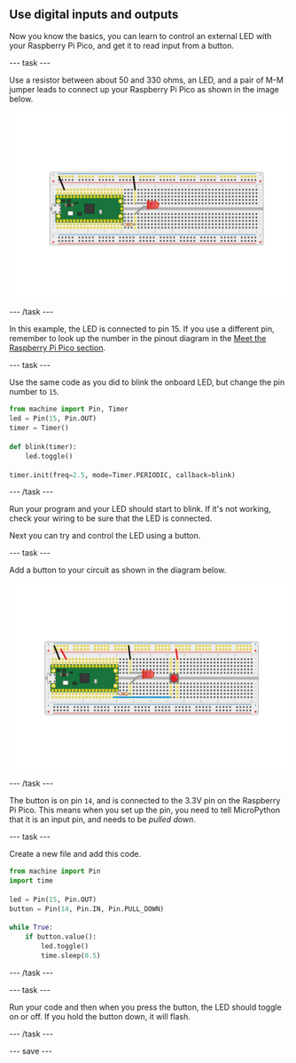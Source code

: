 ## Use digital inputs and outputs

Now you know the basics, you can learn to control an external LED with your Raspberry Pi Pico, and get it to read input from a button.

--- task ---

Use a resistor between about 50 and 330 ohms, an LED, and a pair of M-M jumper leads to connect up your Raspberry Pi Pico as shown in the image below.

![LED and resistor connected to the Pico](images/single_LED.png)

--- /task ---

In this example, the LED is connected to pin 15. If you use a different pin, remember to look up the number in the pinout diagram in the [Meet the Raspberry Pi Pico section](1.html).

--- task ---

Use the same code as you did to blink the onboard LED, but change the pin number to `15`.

```python
from machine import Pin, Timer
led = Pin(15, Pin.OUT)
timer = Timer()

def blink(timer):
    led.toggle()
	
timer.init(freq=2.5, mode=Timer.PERIODIC, callback=blink)
```

--- /task ---

Run your program and your LED should start to blink. If it's not working, check your wiring to be sure that the LED is connected.

Next you can try and control the LED using a button.

--- task ---

Add a button to your circuit as shown in the diagram below.

![LED and button on a breadboard](images/button_and_LED.png)

--- /task ---

The button is on pin `14`, and is connected to the 3.3V pin on the Raspberry Pi Pico. This means when you set up the pin, you need to tell MicroPython that it is an input pin, and needs to be *pulled down*.

--- task ---

Create a new file and add this code.

``` python
from machine import Pin
import time

led = Pin(15, Pin.OUT)
button = Pin(14, Pin.IN, Pin.PULL_DOWN)

while True:
    if button.value():
	    led.toggle()
        time.sleep(0.5)
```

--- /task ---

--- task ---

Run your code and then when you press the button, the LED should toggle on or off. If you hold the button down, it will flash.

--- /task ---

--- save ---
